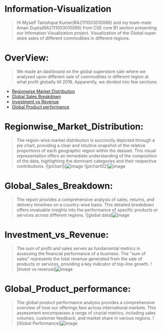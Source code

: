 # Information-Visualization
>Hi Myself Tanishque Kumar(RA2111003010086) and my team-mate Aman Gupta(RA2111003010095) from CSE core B1 section presenting our Infomation Visualization project.
>Visualization of the Global super store sales of different commodities in different regions.

# OverView:
>We made an dashboard on the global superstore sale where we analysed upon different sale of commodities in different region at what profit globally till 2016.
>Apparently, we divided into few sections:
* [Regionwise Market Distribution](Regionwise_Market_Distribution)
* [Global Sales Breakdown](Global_Sales_Breakdown)
* [Investment vs Revenue](Investment_vs_Revenue)
* [Global Product performance](Global_Product_performance)

# Regionwise_Market_Distribution:
>The region-wise market distribution is succinctly depicted through a pie chart, providing a clear and intuitive snapshot of the relative proportions of each geographic region within the dataset. This visual representation offers an immediate understanding of the composition of the data, highlighting the dominant categories and their respective contributions.
> ![pichart](![image](https://github.com/AmanGupta5555/Information-Visualization/assets/96855667/de84f9c9-622b-421a-9b86-2ab4c7332f73)
> ![pichart02]![image](https://github.com/AmanGupta5555/Information-Visualization/assets/96855667/ddf1a9ff-91b0-40d1-9e90-5a53ae11a8a2)

# Global_Sales_Breakdown:
>The report provides a comprehensive analysis of sales, returns, and delivery timelines on a country-wise basis. This detailed breakdown offers invaluable insights into the performance of specific products or services across different regions.
> ![global data]![image](https://github.com/AmanGupta5555/Information-Visualization/assets/96855667/cd77b12a-2fc1-4e28-aff9-3bf05ec1dcb5)

# Investment_vs_Revenue:
>The sum of profit and sales serves as fundamental metrics in assessing the financial performance of a business. The "sum of sales" represents the total revenue generated from the sale of products or services, providing a key indicator of top-line growth.
> ![Invest vs revenue]![image](https://github.com/AmanGupta5555/Information-Visualization/assets/96855667/6b9645c2-01d1-4d30-b7e0-43bd90b76513)

# Global_Product_performance:
>The global product performance analysis provides a comprehensive overview of how our offerings fare across international markets. This assessment encompasses a range of crucial metrics, including sales volumes, customer feedback, and market share in various regions.
> ![Global Performance]![image](https://github.com/AmanGupta5555/Information-Visualization/assets/96855667/d5ff7670-3c21-4c29-9b03-5bb6a94b4267)
